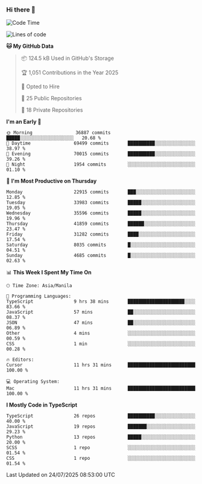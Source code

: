 ### Hi there 👋

<!--START_SECTION:waka-->
![Code Time](http://img.shields.io/badge/Code%20Time-1%2C953%20hrs%2053%20mins-blue)

![Lines of code](https://img.shields.io/badge/From%20Hello%20World%20I%27ve%20Written-67.9%20million%20lines%20of%20code-blue)

**🐱 My GitHub Data** 

> 📦 124.5 kB Used in GitHub's Storage 
 > 
> 🏆 1,051 Contributions in the Year 2025
 > 
> 💼 Opted to Hire
 > 
> 📜 25 Public Repositories 
 > 
> 🔑 18 Private Repositories 
 > 
**I'm an Early 🐤** 

```text
🌞 Morning                36887 commits       █████░░░░░░░░░░░░░░░░░░░░   20.68 % 
🌆 Daytime                69499 commits       ██████████░░░░░░░░░░░░░░░   38.97 % 
🌃 Evening                70015 commits       ██████████░░░░░░░░░░░░░░░   39.26 % 
🌙 Night                  1954 commits        ░░░░░░░░░░░░░░░░░░░░░░░░░   01.10 % 
```
📅 **I'm Most Productive on Thursday** 

```text
Monday                   22915 commits       ███░░░░░░░░░░░░░░░░░░░░░░   12.85 % 
Tuesday                  33983 commits       █████░░░░░░░░░░░░░░░░░░░░   19.05 % 
Wednesday                35596 commits       █████░░░░░░░░░░░░░░░░░░░░   19.96 % 
Thursday                 41859 commits       ██████░░░░░░░░░░░░░░░░░░░   23.47 % 
Friday                   31282 commits       ████░░░░░░░░░░░░░░░░░░░░░   17.54 % 
Saturday                 8035 commits        █░░░░░░░░░░░░░░░░░░░░░░░░   04.51 % 
Sunday                   4685 commits        █░░░░░░░░░░░░░░░░░░░░░░░░   02.63 % 
```


📊 **This Week I Spent My Time On** 

```text
🕑︎ Time Zone: Asia/Manila

💬 Programming Languages: 
TypeScript               9 hrs 38 mins       █████████████████████░░░░   83.66 % 
JavaScript               57 mins             ██░░░░░░░░░░░░░░░░░░░░░░░   08.37 % 
JSON                     47 mins             ██░░░░░░░░░░░░░░░░░░░░░░░   06.89 % 
Other                    4 mins              ░░░░░░░░░░░░░░░░░░░░░░░░░   00.59 % 
CSS                      1 min               ░░░░░░░░░░░░░░░░░░░░░░░░░   00.28 % 

🔥 Editors: 
Cursor                   11 hrs 31 mins      █████████████████████████   100.00 % 

💻 Operating System: 
Mac                      11 hrs 31 mins      █████████████████████████   100.00 % 
```

**I Mostly Code in TypeScript** 

```text
TypeScript               26 repos            ██████████░░░░░░░░░░░░░░░   40.00 % 
JavaScript               19 repos            ███████░░░░░░░░░░░░░░░░░░   29.23 % 
Python                   13 repos            █████░░░░░░░░░░░░░░░░░░░░   20.00 % 
SCSS                     1 repo              ░░░░░░░░░░░░░░░░░░░░░░░░░   01.54 % 
CSS                      1 repo              ░░░░░░░░░░░░░░░░░░░░░░░░░   01.54 % 
```




 Last Updated on 24/07/2025 08:53:00 UTC
<!--END_SECTION:waka-->
